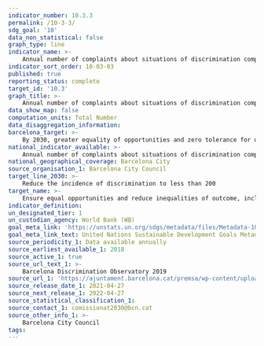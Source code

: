 ```yaml
---
indicator_number: 10.3.3
permalink: /10-3-3/
sdg_goal: '10'
data_non_statistical: false
graph_type: line
indicator_name: >-
    Annual number of complaints about situations of discrimination compiled by the Board of Organisations Assisting Victims of Discrimination
indicator_sort_order: 10-03-03
published: true
reporting_status: complete
target_id: '10.3'
graph_title: >-
    Annual number of complaints about situations of discrimination compiled by the Board of Organisations Assisting Victims of Discrimination
data_show_map: false
computation_units: Total Number 
data_disaggregation_information: 
barcelona_target: >-
    By 2030, greater equality of opportunities and zero tolerance for discrimination
national_indicator_available: >-
    Annual number of complaints about situations of discrimination compiled by the Board of Organisations Assisting Victims of Discrimination
national_geographical_coverage: Barcelona City
source_organisation_1: Barcelona City Council
target_line_2030: >-
    Reduce the incidence of discrimination to less than 200
target_name: >-
    Ensure equal opportunities and reduce inequalities of outcome, including by eliminating discriminatory laws, policies and practices and promoting appropriate legislation, policies and action in this regard
indicator_definition:
un_designated_tier: 1
un_custodian_agency: World Bank (WB)
goal_meta_link: 'https://unstats.un.org/sdgs/metadata/files/Metadata-10-03-01.pdf'
goal_meta_link_text: United Nations Sustainable Development Goals Metadata (pdf 894kB)
source_periodicity_1: Data available annually
source_earliest_available_1: 2018
source_active_1: true
source_url_text_1: >-
    Barcelona Discrimination Observatory 2019
source_url_1: 'https://ajuntament.barcelona.cat/premsa/wp-content/uploads/2020/05/INFORME_DISCRIMINACIO_2019_A4_CA-1.pdf'
source_release_date_1: 2021-04-27
source_next_release_1: 2022-04-27
source_statistical_classification_1: 
source_contact_1: comissionat2030@bcn.cat
source_other_info_1: >-
    Barcelona City Council
tags:
---
```

